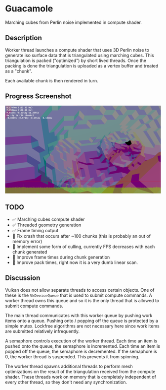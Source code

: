 # Guacamole

Marching cubes from Perlin noise implemented in compute shader.

## Description

Worker thread launches a compute shader that uses 3D Perlin noise to generate iso surface data that is triangulated using marching cubes.
This triangulation is packed ("optimized") by short lived threads.
Once the packing is done the triangulation is uploaded as a vertex buffer and treated as a "chunk".

Each available chunk is then rendered in turn.

## Progress Screenshot
![](screenshot.png)

## TODO
- ✅ Marching cubes compute shader
- ✅ Threaded geometry generation
- ✅ Frame timing output
- 🔲 Fix crash that occurs after ~100 chunks (this is probably an out of memory error)
- 🔲 Implement some form of culling, currently FPS decreases with each chunk generated
- 🔲 Improve frame times during chunk generation
- 🔲 Improve pack times, right now it is a very dumb linear scan.

## Discussion

Vulkan does not allow separate threads to access certain objects.
One of these is the `VkDeviceQueue` that is used to submit compute commands.
A worker thread owns this queue and so it is the only thread that is allowed to submit compute commands.

The main thread communicates with this worker queue by pushing work items onto a queue.
Pushing onto / popping off the queue is protected by a simple mutex.
Lockfree algorithms are not necessary here since work items are submitted relatively infrequently.

A semaphore controls execution of the worker thread.
Each time an item is pushed onto the queue, the semaphore is incremented.
Each time an item is popped off the queue, the semaphore is decremented.
If the semaphore is 0, the worker thread is suspended.
This prevents it from spinning.

The worker thread spawns additional threads to perform mesh optimizations on the result of the triangulation received from the compute shader.
These threads work on memory that is completely independent of every other thread, so they don't need any synchronization.
